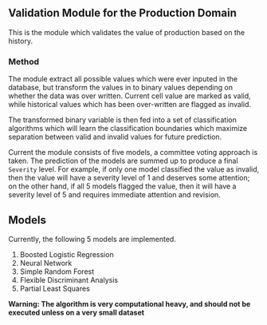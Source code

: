 ## Validation Module for the Production Domain

This is the module which validates the value of production based on
the history.

### Method

The module extract all possible values which were ever inputed in the
database, but transform the values in to binary values depending on
whether the data was over written. Current cell value are marked as
valid, while historical values which has been over-written are
flagged as invalid.

The transformed binary variable is then fed into a set of
classification algorithms which will learn the classification
boundaries which maximize separation between valid and invalid values
for future prediction.

Current the module consists of five models, a committee voting
approach is taken. The prediction of the models are summed up to
produce a final `Severity` level. For example, if only one model
classified the value as invalid, then the value will have a severity
level of 1 and deserves some attention; on the other hand, if all 5
models flagged the value, then it will have a severity level of 5 and
requires immediate attention and revision.

## Models

Currently, the following 5 models are implemented.

1. Boosted Logistic Regression
2. Neural Network
3. Simple Random Forest
4. Flexible Discriminant Analysis
5. Partial Least Squares


**Warning: The algorithm is very computational heavy, and should not
   be executed unless on a very small dataset**